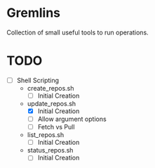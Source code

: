 # Gremlins
Collection of small useful tools to run operations.

# TODO
- [ ] Shell Scripting
    - create_repos.sh
        - [ ] Initial Creation
    - update_repos.sh
        - [X] Initial Creation
        - [ ] Allow argument options
        - [ ] Fetch vs Pull
    - list_repos.sh
        - [ ] Initial Creation
    - status_repos.sh
        - [ ] Initial Creation